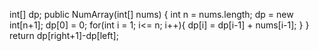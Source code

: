 int[] dp;
public NumArray(int[] nums) {
int n = nums.length;
dp = new int[n+1];
dp[0] = 0;
for(int i = 1; i<= n; i++){
dp[i] = dp[i-1] + nums[i-1];
}
}
return dp[right+1]-dp[left];